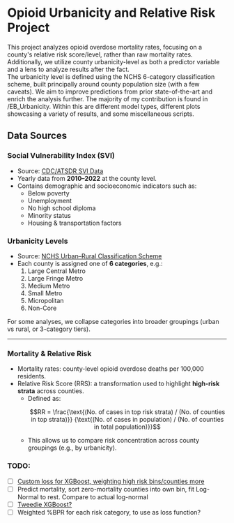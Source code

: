 # Opioid Urbanicity and Relative Risk Project

This project analyzes opioid overdose mortality rates, focusing on a county's relative risk score/level, rather than raw mortality rates. Additionally, we utilize county urbanicity-level as both a predictor variable and a lens to analyze results after the fact.  
The urbanicity level is defined using the NCHS 6-category classification scheme, built principally around county population size (with a few caveats). We aim to improve predictions from prior state-of-the-art and enrich the analysis further. The majority of my contribution is found in /EB_Urbanicity. Within this are different model types, different plots showcasing a variety of results, and some miscellaneous scripts. 

## Data Sources
### Social Vulnerability Index (SVI)
- Source: [CDC/ATSDR SVI Data](https://www.atsdr.cdc.gov/placeandhealth/svi/index.html)  
- Yearly data from **2010–2022** at the county level.  
- Contains demographic and socioeconomic indicators such as:
  - Below poverty
  - Unemployment
  - No high school diploma
  - Minority status
  - Housing & transportation factors

### Urbanicity Levels
- Source: [NCHS Urban–Rural Classification Scheme](https://www.cdc.gov/nchs/data-analysis-tools/urban-rural.html)  
- Each county is assigned one of **6 categories**, e.g.:
  1. Large Central Metro  
  2. Large Fringe Metro  
  3. Medium Metro  
  4. Small Metro  
  5. Micropolitan  
  6. Non-Core  

For some analyses, we collapse categories into broader groupings (urban vs rural, or 3-category tiers).

---

### Mortality & Relative Risk
- Mortality rates: county-level opioid overdose deaths per 100,000 residents.  
- Relative Risk Score (RRS): a transformation used to highlight **high-risk strata** across counties.  
  - Defined as:
    ```math
    RR = \frac{\text{(No. of cases in top risk strata) / (No. of counties in top strata)}}
             {\text{(No. of cases in population) / (No. of counties in total population)}}
    ```
  - This allows us to compare risk concentration across county groupings (e.g., by urbanicity).

### TODO:  
- [ ] [Custom loss for XGBoost, weighting high risk bins/counties more](https://pubmed.ncbi.nlm.nih.gov/39277561/)  
- [ ] Predict mortality, sort zero-mortality counties into own bin, fit Log-Normal to rest. Compare to actual log-normal  
- [ ] [Tweedie XGBoost?](https://xgboost.readthedocs.io/en/stable/parameter.html#learning-task-parameters)  
- [ ] Weighted %BPR for each risk category, to use as loss function?
